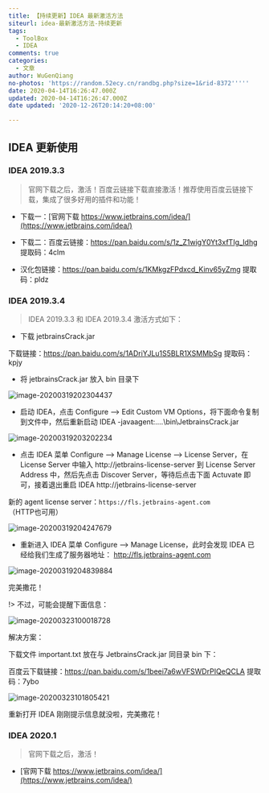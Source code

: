 ```yaml
---
title: 【持续更新】IDEA 最新激活方法
siteurl: idea-最新激活方法-持续更新
tags:
  - ToolBox
  - IDEA
comments: true
categories:
  - 文章
author: WuGenQiang
no-photos: 'https://random.52ecy.cn/randbg.php?size=1&rid-8372'''''
date: 2020-04-14T16:26:47.000Z
updated: 2020-04-14T16:26:47.000Z
date updated: '2020-12-26T20:14:20+08:00'

---
```


## IDEA 更新使用

### IDEA 2019.3.3

> 官网下载之后，激活！百度云链接下载直接激活！推荐使用百度云链接下载，集成了很多好用的插件和功能！

- 下载一：[官网下载 <https://www.jetbrains.com/idea/](https://www.jetbrains.com/idea/)>

- 下载二：百度云链接：https://pan.baidu.com/s/1z_Z1wigY0Yt3xfTIg_Idhg
  提取码：4clm

- 汉化包链接：https://pan.baidu.com/s/1KMkgzFPdxcd_Kinv65yZmg
  提取码：pldz

### IDEA 2019.3.4

> IDEA 2019.3.3 和 IDEA 2019.3.4 激活方式如下：

- 下载 jetbrainsCrack.jar

下载链接：https://pan.baidu.com/s/1ADriYJLu1S5BLR1XSMMbSg
提取码：kpjy

- 将 jetbrainsCrack.jar 放入 bin 目录下

![image-20200319202304437](https://wugenqiang.gitee.io/notebook/images/image-20200319202304437.png)

- 启动 IDEA，点击 Configure --> Edit Custom VM Options，将下面命令复制到文件中，然后重新启动 IDEA
    -javaagent:..\..\bin\JetbrainsCrack.jar

![image-20200319203202234](https://wugenqiang.gitee.io/notebook/images/image-20200319203202234.png)

- 点击 IDEA 菜单 Configure --> Manage License --> License Server，在 License Server 中输入 http://jetbrains-license-server 到 License Server Address 中，然后先点击 Discover Server，等待后点击下面 Actuvate 即可，接着退出重启 IDEA
    http://jetbrains-license-server

新的 agent license server：`https://fls.jetbrains-agent.com`（HTTP也可用）

![image-20200319204247679](https://wugenqiang.gitee.io/notebook/images/image-20200319204247679.png)

- 重新进入 IDEA 菜单 Configure --> Manage License，此时会发现 IDEA 已经给我们生成了服务器地址：
    http://fls.jetbrains-agent.com

![image-20200319204839884](https://wugenqiang.gitee.io/notebook/images/image-20200319204839884.png)

完美撒花！

!> 不过，可能会提醒下面信息：

![image-20200323100018728](https://wugenqiang.gitee.io/notebook/images/image-20200323100018728.png)

解决方案：

下载文件 important.txt 放在与 JetbrainsCrack.jar 同目录 bin 下：

百度云下载链接：https://pan.baidu.com/s/1beei7a6wVFSWDrPIQeQCLA
提取码：7ybo

![image-20200323101805421](https://wugenqiang.gitee.io/notebook/images/image-20200323101805421.png)

重新打开 IDEA 刚刚提示信息就没啦，完美撒花！

### IDEA 2020.1

> 官网下载之后，激活！

- [官网下载 <https://www.jetbrains.com/idea/](https://www.jetbrains.com/idea/)>
